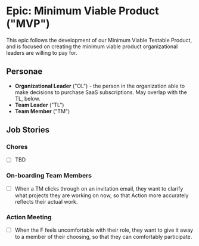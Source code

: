 
# Epic: Minimum Viable Product ("MVP")

This epic follows the development of our Minimum Viable Testable Product,
and is focused on creating the minimum viable product organizational leaders
are willing to pay for.


## Personae

- **Organizational Leader** ("OL") - the person in the organization able to
make decisions to purchase SaaS subscriptions. May overlap with the TL, below.
- **Team Leader** ("TL")
- **Team Member** ("TM")

## Job Stories

### Chores

- [ ] TBD

### On-boarding Team Members

- [ ] When a TM clicks through on an invitation email, they want
to clarify what projects they are working on now, so that Action more
accurately reflects their actual work.

### Action Meeting

- [ ] When the F feels uncomfortable with their role, they want to give
it away to a member of their choosing, so that they can comfortably
participate.
